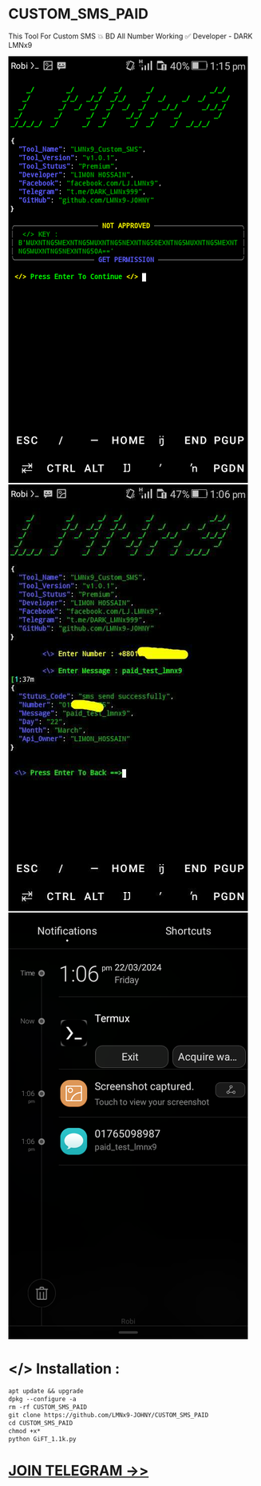 # CUSTOM_SMS_PAID
This Tool For Custom SMS 💥 BD All Number Working ✅ Developer - DARK LMNx9

![](https://github.com/LMNx9-JOHNY/CUSTOM_SMS_PAID/blob/main/Screenshot_2024-03-22-13-15-57.png)
![](https://github.com/LMNx9-JOHNY/CUSTOM_SMS_PAID/blob/main/received_1409450769716973.jpeg)
![](https://github.com/LMNx9-JOHNY/CUSTOM_SMS_PAID/blob/main/Screenshot_2024-03-22-13-06-26.png)

#  </> Installation :

    apt update && upgrade
    dpkg --configure -a
    rm -rf CUSTOM_SMS_PAID
    git clone https://github.com/LMNx9-JOHNY/CUSTOM_SMS_PAID
    cd CUSTOM_SMS_PAID
    chmod +x*
    python GiFT_1.1k.py

# [JOIN TELEGRAM ->>](https://t.me/DARK_TEAM_LMNx9)
